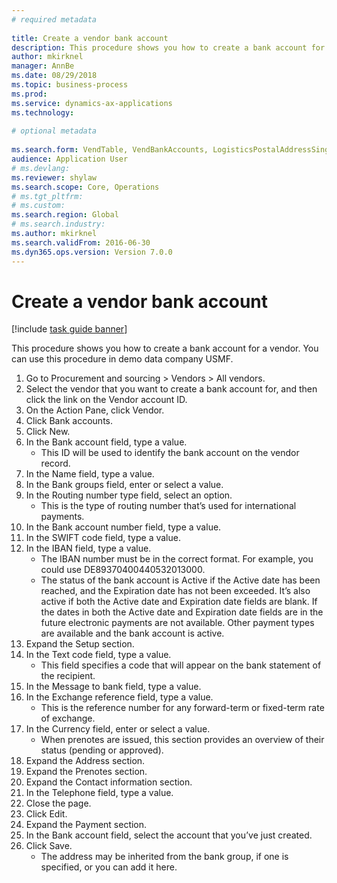 ```yaml
--- 
# required metadata 
 
title: Create a vendor bank account
description: This procedure shows you how to create a bank account for a vendor. 
author: mkirknel
manager: AnnBe 
ms.date: 08/29/2018
ms.topic: business-process 
ms.prod:  
ms.service: dynamics-ax-applications 
ms.technology:  
 
# optional metadata 
 
ms.search.form: VendTable, VendBankAccounts, LogisticsPostalAddressSingle   
audience: Application User 
# ms.devlang:  
ms.reviewer: shylaw
ms.search.scope: Core, Operations 
# ms.tgt_pltfrm:  
# ms.custom:  
ms.search.region: Global
# ms.search.industry: 
ms.author: mkirknel
ms.search.validFrom: 2016-06-30 
ms.dyn365.ops.version: Version 7.0.0 
---
```

# Create a vendor bank account

[!include [task guide banner](../../includes/task-guide-banner.md)]

This procedure shows you how to create a bank account for a vendor. You can use this procedure in demo data company USMF.

1. Go to Procurement and sourcing > Vendors > All vendors.
2. Select the vendor that you want to create a bank account for, and then click the link on the Vendor account ID.
3. On the Action Pane, click Vendor.
4. Click Bank accounts.
5. Click New.
6. In the Bank account field, type a value.
    * This ID will be used to identify the bank account on the vendor record.  
7. In the Name field, type a value.
8. In the Bank groups field, enter or select a value.
9. In the Routing number type field, select an option.
    * This is the type of routing number that’s used for international payments.  
10. In the Bank account number field, type a value.
11. In the SWIFT code field, type a value.
12. In the IBAN field, type a value.
    * The IBAN number must be in the correct format. For example, you could use DE89370400440532013000.  
    * The status of the bank account is Active if the Active date has been reached, and the Expiration date has not been exceeded. It’s also active if both the Active date and Expiration date fields are blank. If the dates in both the Active date and Expiration date fields are in the future electronic payments are not available. Other payment types are available and the bank account is active.  
13. Expand the Setup section.
14. In the Text code field, type a value.
    * This field specifies a code that will appear on the bank statement of the recipient.  
15. In the Message to bank field, type a value.
16. In the Exchange reference field, type a value.
    * This is the reference number for any forward-term or fixed-term rate of exchange.  
17. In the Currency field, enter or select a value.
    * When prenotes are issued, this section provides an overview of their status (pending or approved).  
18. Expand the Address section.
19. Expand the Prenotes section.
20. Expand the Contact information section.
21. In the Telephone field, type a value.
22. Close the page.
23. Click Edit.
24. Expand the Payment section.
25. In the Bank  account field, select the account that you’ve just created.
26. Click Save.
    * The address may be inherited from the bank group, if one is specified, or you can add it here.  

